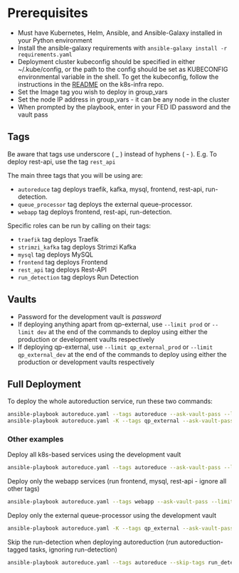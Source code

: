 # Prerequisites

- Must have Kubernetes, Helm, Ansible, and Ansible-Galaxy installed in your Python environment
- Install the ansible-galaxy requirements with ```ansible-galaxy install -r requirements.yaml```
- Deployment cluster kubeconfig should be specified in either ~/.kube/config, or the path to the config should be set as KUBECONFIG environmental variable in the shell. To get the kubeconfig, follow the instructions in the [README](https://github.com/autoreduction/k8s-infra) on the k8s-infra repo.
- Set the Image tag you wish to deploy in group_vars
- Set the node IP address in group_vars - it can be any node in the cluster
- When prompted by the playbook, enter in your FED ID password and the vault pass

## Tags

Be aware that tags use underscore ( _ ) instead of hyphens ( - ). E.g. To deploy rest-api, use the tag ```rest_api```

The main three tags that you will be using are:

- ```autoreduce``` tag deploys traefik, kafka, mysql, frontend, rest-api, run-detection.
- ```queue_processor``` tag deploys the external queue-processor.
- ```webapp``` tag deploys frontend, rest-api, run-detection.

Specific roles can be run by calling on their tags:

- ```traefik``` tag deploys Traefik
- ```strimzi_kafka``` tag deploys Strimzi Kafka
- ```mysql``` tag deploys MySQL
- ```frontend``` tag deploys Frontend
- ```rest_api``` tag deploys Rest-API
- ```run_detection``` tag deploys Run Detection

## Vaults

- Password for the development vault is _password_
- If deploying anything apart from qp-external, use ```--limit prod``` or ```--limit dev``` at the end of the commands to deploy using either the production or development vaults respectively
- If deploying qp-external, use ```--limit qp_external_prod``` or ```--limit qp_external_dev``` at the end of the commands to deploy using either the production or development vaults respectively

## Full Deployment

To deploy the whole autoreduction service, run these two commands:

```bash
ansible-playbook autoreduce.yaml --tags autoreduce --ask-vault-pass --limit prod
ansible-playbook autoreduce.yaml -K --tags qp_external --ask-vault-pass --limit qp_external_prod
```

### Other examples

Deploy all k8s-based services using the development vault

```bash
ansible-playbook autoreduce.yaml --tags autoreduce --ask-vault-pass --limit dev
```

Deploy only the webapp services (run frontend, mysql, rest-api - ignore all other tags)

```bash
ansible-playbook autoreduce.yaml --tags webapp --ask-vault-pass --limit prod
```

Deploy only the external queue-processor using the development vault

```bash
ansible-playbook autoreduce.yaml -K --tags qp_external --ask-vault-pass --limit qp_external_dev
```

Skip the run-detection when deploying autoreduction (run autoreduction-tagged tasks, ignoring run-detection)

```bash
ansible-playbook autoreduce.yaml --tags autoreduce --skip-tags run_detection --ask-vault-pass --limit prod
```

